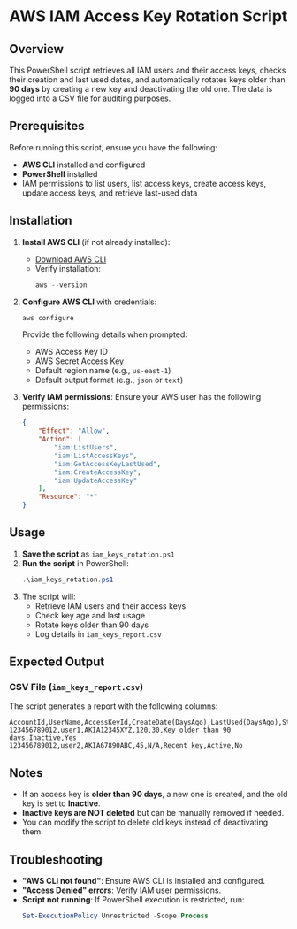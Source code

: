 # AWS IAM Access Key Rotation Script

## Overview
This PowerShell script retrieves all IAM users and their access keys, checks their creation and last used dates, and automatically rotates keys older than **90 days** by creating a new key and deactivating the old one. The data is logged into a CSV file for auditing purposes.

## Prerequisites
Before running this script, ensure you have the following:
- **AWS CLI** installed and configured
- **PowerShell** installed
- IAM permissions to list users, list access keys, create access keys, update access keys, and retrieve last-used data

## Installation
1. **Install AWS CLI** (if not already installed):
   - [Download AWS CLI](https://aws.amazon.com/cli/)
   - Verify installation:
     ```powershell
     aws --version
     ```

2. **Configure AWS CLI** with credentials:
   ```powershell
   aws configure
   ```
   Provide the following details when prompted:
   - AWS Access Key ID
   - AWS Secret Access Key
   - Default region name (e.g., `us-east-1`)
   - Default output format (e.g., `json` or `text`)

3. **Verify IAM permissions**:
   Ensure your AWS user has the following permissions:
   ```json
   {
       "Effect": "Allow",
       "Action": [
           "iam:ListUsers",
           "iam:ListAccessKeys",
           "iam:GetAccessKeyLastUsed",
           "iam:CreateAccessKey",
           "iam:UpdateAccessKey"
       ],
       "Resource": "*"
   }
   ```

## Usage
1. **Save the script** as `iam_keys_rotation.ps1`
2. **Run the script** in PowerShell:
   ```powershell
   .\iam_keys_rotation.ps1
   ```
3. The script will:
   - Retrieve IAM users and their access keys
   - Check key age and last usage
   - Rotate keys older than 90 days
   - Log details in `iam_keys_report.csv`

## Expected Output
### CSV File (`iam_keys_report.csv`)
The script generates a report with the following columns:
```csv
AccountId,UserName,AccessKeyId,CreateDate(DaysAgo),LastUsed(DaysAgo),Status,KeyState,KeysUpdated
123456789012,user1,AKIA12345XYZ,120,30,Key older than 90 days,Inactive,Yes
123456789012,user2,AKIA67890ABC,45,N/A,Recent key,Active,No
```

## Notes
- If an access key is **older than 90 days**, a new one is created, and the old key is set to **Inactive**.
- **Inactive keys are NOT deleted** but can be manually removed if needed.
- You can modify the script to delete old keys instead of deactivating them.

## Troubleshooting
- **"AWS CLI not found"**: Ensure AWS CLI is installed and configured.
- **"Access Denied" errors**: Verify IAM user permissions.
- **Script not running**: If PowerShell execution is restricted, run:
  ```powershell
  Set-ExecutionPolicy Unrestricted -Scope Process
  ```

